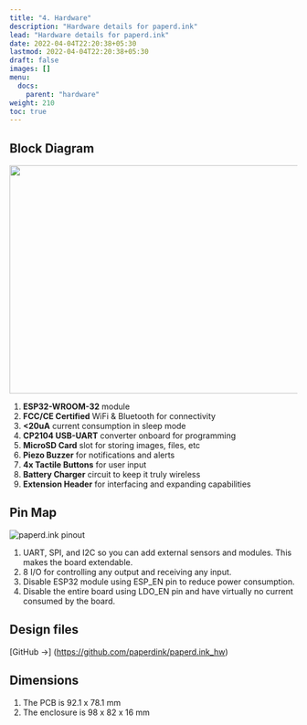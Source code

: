 ```yaml
---
title: "4. Hardware"
description: "Hardware details for paperd.ink"
lead: "Hardware details for paperd.ink"
date: 2022-04-04T22:20:38+05:30
lastmod: 2022-04-04T22:20:38+05:30
draft: false
images: []
menu:
  docs:
    parent: "hardware"
weight: 210
toc: true
---
```

## Block Diagram
<img src="/images/paperd.ink_labels_2.png" width="600" height="400">



1. **ESP32-WROOM-32** module
2. **FCC/CE Certified** WiFi & Bluetooth for connectivity
3. **<20uA** current consumption in sleep mode
4. **CP2104 USB-UART** converter onboard for programming
5. **MicroSD Card** slot for storing images, files, etc
6. **Piezo Buzzer** for notifications and alerts
7. **4x Tactile Buttons** for user input
8. **Battery Charger** circuit to keep it truly wireless
9. **Extension Header** for interfacing and expanding capabilities

## Pin Map
![paperd.ink pinout](/images/paperd.ink_pinout.png)


1. UART, SPI, and I2C so you can add external sensors and modules. This makes the board extendable.
2. 8 I/O for controlling any output and receiving any input.
3. Disable ESP32 module using ESP_EN pin to reduce power consumption.
4. Disable the entire board using LDO_EN pin and have virtually no current consumed by the board.


## Design files
[GitHub →] (https://github.com/paperdink/paperd.ink_hw)

## Dimensions
1. The PCB is 92.1 x 78.1 mm
2. The enclosure is 98 x 82 x 16 mm
